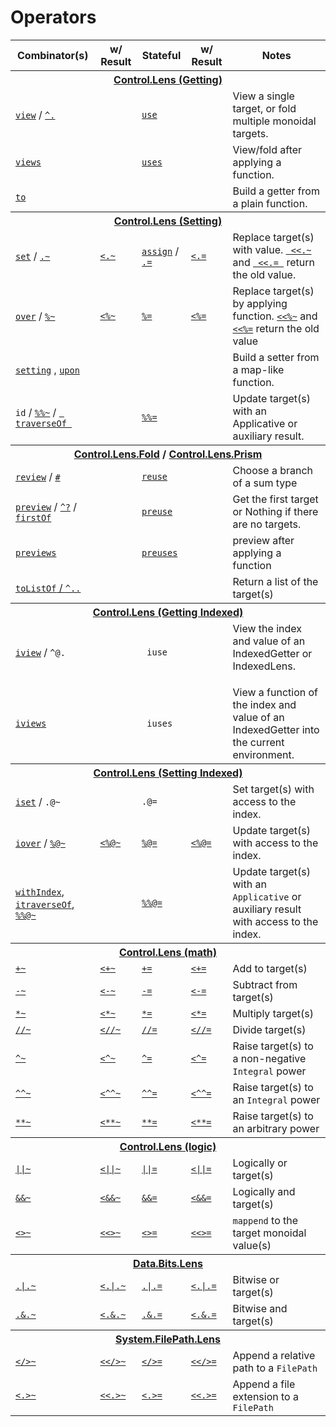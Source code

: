 Operators
=========

<table>
<thead>
<tr>
  <th>Combinator(s)</th>
  <th>w/ Result</th>
  <th>Stateful</th>
  <th>w/ Result</th>
  <th>Notes</th>
</tr>
</thead>
<tbody>
<tr><th colspan=5><a href="http://ekmett.github.com/lens/Control-Lens.html">Control.Lens (Getting)</a></th></tr>
<tr>
  <td rowspan=1>
      <a href="http://ekmett.github.com/lens/Control-Lens-Getter.html#v:view">
        <code>view</code></a>
      /
      <a href="http://ekmett.github.com/lens/Control-Lens-Getter.html#v:-94-.">
       <code>^.</code></a>
  </td>
  <td/>
  <td><a href="http://ekmett.github.com/lens/Control-Lens-Getter.html#v:use"><code>use</code></a>
  <td/>
  <td>View a single target, or fold multiple monoidal targets.
  </td>
</tr>
<tr>
  <td>
      <a href="http://ekmett.github.com/lens/Control-Lens-Getter.html#v:views"><code>views</code></a>      
  </td>
  <td/>
  <td>
      <a href="http://ekmett.github.com/lens/Control-Lens-Getter.html#v:uses"><code>uses</code></a></td>
  <td/>
  <td>View/fold after applying a function. </td>
</tr>
<tr>
  <td>
     <a href="http://ekmett.github.com/lens/Control-Lens-Getter.html#v:to">
       <code>to</code></a>
  </td>
  <td/>
  <td>
  <td/>
  <td>
      Build a getter from a plain function.
  </td>
</tr>
<tr/> <!-- to make table coloring match first section -->
<tr><th colspan=5><a href="http://ekmett.github.com/lens/Control-Lens.html">Control.Lens (Setting)</a></th></tr>
<tr>
  <td>
      <a href="http://ekmett.github.com/lens/Control-Lens-Setter.html#v:set">
        <code>set</code></a> 
      / 
      <a href="http://ekmett.github.com/lens/Control-Lens-Setter.html#v:.-126-">
        <code>.~</code></a>
  </td>
  <td>
      <a href="http://ekmett.github.com/lens/Control-Lens-Setter.html#v:-60-.-126-">
        <code>&lt;.~</code></a>
  </td>
  <td>
      <a href="http://ekmett.github.com/lens/Control-Lens-Setter.html#v:assign">
        <code>assign</code></a> 
      / 
      <a href="http://ekmett.github.com/lens/Control-Lens-Setter.html#v:.-61-">
        <code>.=</code></a>
  </td>
  <td>
      <a href="http://ekmett.github.com/lens/Control-Lens-Setter.html#v:-60-.-61-">
        <code>&lt;.=</code></a>
  </td>
  <td>Replace target(s) with value.       
      <a href="http://ekmett.github.com/lens/Control-Lens-Lens.html#v:-60--60-.-126-">
        <code> &lt;&lt;.~</code> </a> and
      <a href="http://ekmett.github.com/lens/Control-Lens-Lens.html#v:-60--60-.-61-">
        <code> &lt;&lt;.= </code></a>
      return the old value.
  </td>
</tr>
<tr>
  <td><a href="http://ekmett.github.com/lens/Control-Lens-Setter.html#v:over"><code>over</code></a> / <a href="http://ekmett.github.com/lens/Control-Lens-Setter.html#v:-37--126-"><code>%~</code></a></td>
  <td><a href="http://ekmett.github.com/lens/Control-Lens-Lens.html#v:-60--37--126-"><code>&lt;%~</code></td>
  <td><a href="http://ekmett.github.com/lens/Control-Lens-Setter.html#v:-37--61-"><code>%=</code></a></td>
  <td><a href="http://ekmett.github.com/lens/Control-Lens-Lens.html#v:-60--37--61-"><code>&lt;%=</code></td>
  <td>Replace target(s) by applying function. 
      <a href="http://ekmett.github.com/lens/Control-Lens-Lens.html#v:-60--60--37--126-">
        <code>&lt;&lt;%~</code></a> and
      <a href="http://ekmett.github.com/lens/Control-Lens-Lens.html#v:-60--60--37--61-">
        <code>&lt;&lt;%=</code></a>
      return the old value
  </td>
</tr>
<tr>
  <td>
      <a href="http://ekmett.github.com/lens/Control-Lens-Setter.html#v:setting">
        <code>setting</code></a>
      , 
      <a href="http://ekmett.github.com/lens/Data-Data-Lens.html#v:upon">
        <code>upon</code></a>
  </td>
  <td>
  </td>
  <td>
  </td>
  <td>
  </td>
  <td>Build a setter from a map-like function.
  </td>
</tr>
<tr>
  <td>
      <code>id</code> / 
      <a href="http://ekmett.github.com/lens/Control-Lens-Lens.html#v:-37--37--126-"><code>%%~</code></a> /
      <a href="http://ekmett.github.com/lens/Control-Lens-Traversal.html#v:traverseOf"> 
        <code> traverseOf </code></a> 
      </td>
  <td/><td>
      <a href="http://ekmett.github.com/lens/Control-Lens-Lens.html#v:-37--37--61-">
        <code>%%=</code></a>   
  </td><td/>
  <td>Update target(s) with an Applicative or auxiliary result.<br/>
  </td>
</tr>
<tr/> <!-- to make table coloring match first section -->
<tr><th colspan=5>
    <a href="http://ekmett.github.com/lens/Control-Lens-Fold.html">Control.Lens.Fold</a>
    /     <a href="http://ekmett.github.com/lens/Control-Lens-Prism.html">Control.Lens.Prism</a>
</th></tr>

<tr>
  <td>
      <a href="http://ekmett.github.com/lens/Control-Lens-Prism.html#v:review">
        <code>review</code></a>
      /
      <a href="https://hackage.haskell.org/package/lens-4.16/docs/Control-Lens-Operators.html#v:-35-">
        <code>#</code></a>
  </td>
  <td/>
  <td><a href="https://hackage.haskell.org/package/lens-4.16/docs/Control-Lens-Review.html#v:reuse">
        <code>reuse</code></a></td>
  <td/>
  <td>
       Choose a branch of a sum type
  </td>
</tr>
<tr>
  <td>
      <a href="http://ekmett.github.com/lens/Control-Lens-Fold.html#v:preview">
        <code>preview</code></a>  / 
      <a href="http://ekmett.github.com/lens/Control-Lens-Fold.html#v:-94--63-">
        <code>^?</code></a> /
      <a href="http://ekmett.github.com/lens/Control-Lens-Fold.html#v:firstOf">
        <code>firstOf</code></a>
  </td>
  <td/>
  <td>
      <a href="https://hackage.haskell.org/package/lens-4.16/docs/Control-Lens-Fold.html#v:preuse">
        <code>preuse</code></a></td>
  <td/>
  <td>
       Get the first target or Nothing if there are no targets.
  </td>
</tr>
<tr>
  <td>
      <a href="http://ekmett.github.com/lens/Control-Lens-Prism.html#v:previews">
        <code>previews</code></a> 
  </td>
  <td/>
  <td>
      <a href="https://hackage.haskell.org/package/lens-4.16/docs/Control-Lens-Fold.html#v:preuses">
        <code>preuses</code></a></td>
  <td/>
  <td>
       preview after applying a function
  </td>
</tr>
<tr>
  <td><a href="http://ekmett.github.com/lens/Control-Lens-Fold.html#v:toListOf"><code>toListOf</code> / <a href="http://ekmett.github.com/lens/Control-Lens-Fold.html#v:-94-.."><code>^..</code></a></td>
  <td/><td/><td/>
  <td>
    Return a list of the target(s)
  </td>
</tr>

<tr><th colspan=5><a href="http://ekmett.github.com/lens/Control-Lens.html">Control.Lens (Getting Indexed)</a></th></tr>

<tr>
  <td>
    <a href="http://ekmett.github.io/lens/Control-Lens-Getter.html#v:iview">
      <code>iview</code></a> / 
    <code>^@.</code>
  </td>
  <td>
    
  </td>
  <td> <code> iuse </code>
  </td>

  <td> 
  </td>
  <td>
    View the index and value of an IndexedGetter or IndexedLens.
    </p>
</td>
</tr>

<tr>
  <td>
    <a href="http://ekmett.github.io/lens/Control-Lens-Getter.html#v:iviews">
      <code>iviews</code></a> 
  </td>
  <td>
    
  </td>
  <td> <code> iuses </code>
  </td>

  <td> 
  </td>
  <td>    View a function of the index and value of an IndexedGetter into the current environment.
</td>
</tr>

<tr><th colspan=5><a href="http://ekmett.github.com/lens/Control-Lens.html">Control.Lens (Setting Indexed)</a></th></tr>


<tr>
  <td>
    <a href="http://ekmett.github.io/lens/Control-Lens-Setter.html#v:iset">
      <code>iset</code></a> / 
    <code>.@~</code>
  </td>
  <td>
    
  </td>
  <td>
    <code>.@=</code>
  </td>
  <td>
    
  </td>
  <td>Set target(s) with access to the index.</td>
</tr>

<tr>
  <td>
    <a href="http://ekmett.github.io/lens/Control-Lens-Setter.html#v:iover">
      <code>iover</code></a> / 
    <a href="http://ekmett.github.com/lens/Control-Lens-Operators.html#v:-37--64--126-">
      <code>%@~</code></a>
  </td>
  <td>
    <a href="http://ekmett.github.com/lens/Control-Lens-Operators.html#v:-60--37--64--126-">
      <code>&lt;%@~</code>
  </td>
  <td>
    <a href="http://ekmett.github.com/lens/Control-Lens-Operators.html#v:-37--64--61-">
      <code>%@=</code></a>
  </td>
  <td>
    <a href="http://ekmett.github.com/lens/Control-Lens-Operators.html#v:-60--37--64--61-">
      <code>&lt;%@=</code>
  </td>
  <td>Update target(s) with access to the index.</td>
</tr>
<tr>
  <td>
    <a href="http://ekmett.github.com/lens/Control-Lens-Indexed.html#v:withIndex">
      <code>withIndex</code></a>, 
    <a href="http://ekmett.github.com/lens/Control-Lens-IndexedTraversal.html#v:itraverseOf">
      <code>itraverseOf</code></a>, 
    <a href="http://ekmett.github.com/lens/Control-Lens-Operators.html#v:-37--37--64--126-">
      <code>%%@~</code></a>
  </td>
  <td/>
  <td>
    <a href="http://ekmett.github.com/lens/Control-Lens-Operators.html#v:-37--37--64--61-">
      <code>%%@=</code></a></td>
  <td/>
  <td>
      Update target(s) with an <code>Applicative</code> or auxiliary result with access to the index.
  </td>
</tr>
<tr><th colspan=5><a href="http://ekmett.github.com/lens/Control-Lens.html">Control.Lens (math)</a></th></tr>
<tr>
  <td><a href="http://ekmett.github.com/lens/Control-Lens-Setter.html#v:-43--126-"><code>+~</code></a></td>
  <td><a href="http://ekmett.github.com/lens/Control-Lens-Lens.html#v:-60--43--126-"><code>&lt;+~</code></td>
  <td><a href="http://ekmett.github.com/lens/Control-Lens-Setter.html#v:-43--61-"><code>+=</code></a></td>
  <td><a href="http://ekmett.github.com/lens/Control-Lens-Lens.html#v:-60--43--61-"><code>&lt;+=</code></td>
  <td>Add to target(s)</td>
</tr
<tr>
  <td><a href="http://ekmett.github.com/lens/Control-Lens-Setter.html#v:-45--126-"><code>-~</code></a></td>
  <td><a href="http://ekmett.github.com/lens/Control-Lens-Lens.html#v:-60--45--126-"><code>&lt;-~</code></td>
  <td><a href="http://ekmett.github.com/lens/Control-Lens-Setter.html#v:-45--61-"><code>-=</code></a></td>
  <td><a href="http://ekmett.github.com/lens/Control-Lens-Lens.html#v:-60--45--61-"><code>&lt;-=</code></td>
  <td>Subtract from target(s)</td>
</tr>
<tr>
  <td><a href="http://ekmett.github.com/lens/Control-Lens-Setter.html#v:-42--126-"><code>*~</code></a></td>
  <td><a href="http://ekmett.github.com/lens/Control-Lens-Lens.html#v:-60--42--126-"><code>&lt;*~</code></td>
  <td><a href="http://ekmett.github.com/lens/Control-Lens-Setter.html#v:-42--61-"><code>*=</code></a></td>
  <td><a href="http://ekmett.github.com/lens/Control-Lens-Lens.html#v:-60--42--61-"><code>&lt;*=</code></td>
  <td>Multiply target(s)</td>
</tr>
<tr>
  <td><a href="http://ekmett.github.com/lens/Control-Lens-Setter.html#v:-47--47--126-"><code>//~</code></a></td>
  <td><a href="http://ekmett.github.com/lens/Control-Lens-Lens.html#v:-60--47--47--126-"><code>&lt;//~</code></td>
  <td><a href="http://ekmett.github.com/lens/Control-Lens-Setter.html#v:-47--47--61-"><code>//=</code></a></td>
  <td><a href="http://ekmett.github.com/lens/Control-Lens-Lens.html#v:-60--47--47--61-"><code>&lt;//=</code></td>
  <td>Divide target(s)</td>
</tr>
<tr>
  <td><a href="http://ekmett.github.com/lens/Control-Lens-Setter.html#v:-94--126-"><code>^~</code></a></td>
  <td><a href="http://ekmett.github.com/lens/Control-Lens-Lens.html#v:-60--94--126-"><code>&lt;^~</code></td>
  <td><a href="http://ekmett.github.com/lens/Control-Lens-Setter.html#v:-94--61-"><code>^=</code></a></td>
  <td><a href="http://ekmett.github.com/lens/Control-Lens-Lens.html#v:-60--94--61-"><code>&lt;^=</code></td>
  <td>Raise target(s) to a non-negative <code>Integral</code> power</td>
</tr>
<tr>
  <td><a href="http://ekmett.github.com/lens/Control-Lens-Setter.html#v:-94--94--126-"><code>^^~</code></a></td>
  <td><a href="http://ekmett.github.com/lens/Control-Lens-Lens.html#v:-60--94--94--126-"><code>&lt;^^~</code></td>
  <td><a href="http://ekmett.github.com/lens/Control-Lens-Setter.html#v:-94--94--61-"><code>^^=</code></a></td>
  <td><a href="http://ekmett.github.com/lens/Control-Lens-Lens.html#v:-60--94--94--61-"><code>&lt;^^=</code></td>
  <td>Raise target(s) to an <code>Integral</code> power</td>
</tr>
<tr>
  <td><a href="http://ekmett.github.com/lens/Control-Lens-Setter.html#v:-42--42--126-"><code>**~</code></a></td>
  <td><a href="http://ekmett.github.com/lens/Control-Lens-Lens.html#v:-60--42--42--126-"><code>&lt;**~</code></td>
  <td><a href="http://ekmett.github.com/lens/Control-Lens-Setter.html#v:-42--42--61-"><code>**=</code></a></td>
  <td><a href="http://ekmett.github.com/lens/Control-Lens-Lens.html#v:-60--42--42--61-"><code>&lt;**=</code></td>
  <td>Raise target(s) to an arbitrary power</td>
</tr>
<tr><th colspan=5><a href="http://ekmett.github.com/lens/Control-Lens.html">Control.Lens (logic)</a></th></tr>
<tr>
  <td><a href="http://ekmett.github.com/lens/Control-Lens-Setter.html#v:-124--124--126-"><code>||~</code></a></td>
  <td><a href="http://ekmett.github.com/lens/Control-Lens-Lens.html#v:-60--124--124--126-"><code>&lt;||~</code></td>
  <td><a href="http://ekmett.github.com/lens/Control-Lens-Setter.html#v:-124--124--61-"><code>||=</code></a></td>
  <td><a href="http://ekmett.github.com/lens/Control-Lens-Lens.html#v:-60--124--124--61-"><code>&lt;||=</code></td>
  <td>Logically or target(s)</td>
</tr>
<tr>
  <td><a href="http://ekmett.github.com/lens/Control-Lens-Setter.html#v:-38--38--126-"><code>&amp;&amp;~</code></a></td>
  <td><a href="http://ekmett.github.com/lens/Control-Lens-Lens.html#v:-60--38--38--126-"><code>&lt;&amp;&amp;~</code></td>
  <td><a href="http://ekmett.github.com/lens/Control-Lens-Setter.html#v:-38--38--61-"><code>&amp;&amp;=</code></a></td>
  <td><a href="http://ekmett.github.com/lens/Control-Lens-Lens.html#v:-60--38--38--61-"><code>&lt;&amp;&amp;=</code></td>
  <td>Logically and target(s)</td>
</tr>
<tr>
  <td><a href="http://ekmett.github.com/lens/Control-Lens-Setter.html#v:-60--62--126-"><code>&lt;&gt;~</code></a></td>
  <td><a href="http://ekmett.github.com/lens/Control-Lens-Lens.html#v:-60--60--62--126-"><code>&lt;&lt;&gt;~</code></td>
  <td><a href="http://ekmett.github.com/lens/Control-Lens-Setter.html#v:-60--62--61-"><code>&lt;&gt;=</code></a></td>
  <td><a href="http://ekmett.github.com/lens/Control-Lens-Lens.html#v:-60--60--62--61-"><code>&lt;&lt;&gt;=</code></td>
  <td><code>mappend</code> to the target monoidal value(s)</td>
</tr>



<tr><th colspan=5><a href="http://ekmett.github.com/lens/Data-Bits-Lens.html">Data.Bits.Lens</a></th></tr>
<tr>
  <td><a href="http://ekmett.github.com/lens/Data-Bits-Lens.html#v:-124--126-"><code>.|.~</code></a></td>
  <td><a href="http://ekmett.github.com/lens/Data-Bits-Lens.html#v:-60--124--126-"><code>&lt;.|.~</code></td>
  <td><a href="http://ekmett.github.com/lens/Data-Bits-Lens.html#v:-124--61-"><code>.|.=</code></a></td>
  <td><a href="http://ekmett.github.com/lens/Data-Bits-Lens.html#v:-60--124--61-"><code>&lt;.|.=</code></td>
  <td>Bitwise or target(s)</td>
</tr>
<tr>
  <td><a href="http://ekmett.github.com/lens/Data-Bits-Lens.html#v:-38--126-"><code>.&amp;.~</code></a></td>
  <td><a href="http://ekmett.github.com/lens/Data-Bits-Lens.html#v:-60--38--126-"><code>&lt;.&amp;.~</code></td>
  <td><a href="http://ekmett.github.com/lens/Data-Bits-Lens.html#v:-38--61-"><code>.&amp;.=</code></a></td>
  <td><a href="http://ekmett.github.com/lens/Data-Bits-Lens.html#v:-60--38--61-"><code>&lt;.&amp;.=</code></td>
  <td>Bitwise and target(s)</td>
</tr>
<tr><th colspan=5><a href="http://ekmett.github.com/lens/System-FilePath-Lens.html">System.FilePath.Lens</a></th></tr>
<tr>
  <td><a href="http://ekmett.github.com/lens/System-FilePath-Lens.html#v:-60--47--62--126-"><code>&lt;/&gt;~</code></a></td>
  <td><a href="http://ekmett.github.com/lens/System-FilePath-Lens.html#v:-60--60--47--62--126-"><code>&lt;&lt;/&gt;~</code></td>
  <td><a href="http://ekmett.github.com/lens/System-FilePath-Lens.html#v:-60--47--62--61-"><code>&lt;/&gt;=</code></a></td>
  <td><a href="http://ekmett.github.com/lens/System-FilePath-Lens.html#v:-60--60--47--62--61-"><code>&lt;&lt;/&gt;=</code></td>
  <td>Append a relative path to a <code>FilePath</code></td>
</tr>
<tr>
  <td><a href="http://ekmett.github.com/lens/System-FilePath-Lens.html#v:-60-.-62--126-"><code>&lt;.&gt;~</code></a></td>
  <td><a href="http://ekmett.github.com/lens/System-FilePath-Lens.html#v:-60--60-.-62--126-"><code>&lt;&lt;.&gt;~</code></td>
  <td><a href="http://ekmett.github.com/lens/System-FilePath-Lens.html#v:-60-.-62--61-"><code>&lt;.&gt;=</code></a></td>
  <td><a href="http://ekmett.github.com/lens/System-FilePath-Lens.html#v:-60--60-.-62--61-"><code>&lt;&lt;.&gt;=</code></td>
  <td>Append a file extension to a <code>FilePath</code></td>
</tr>
</tbody>
</table>